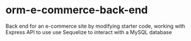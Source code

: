 # orm-e-commerce-back-end
Back end for an e-commerce site by modifying starter code, working with Express API to use use Sequelize to interact with a MySQL database
